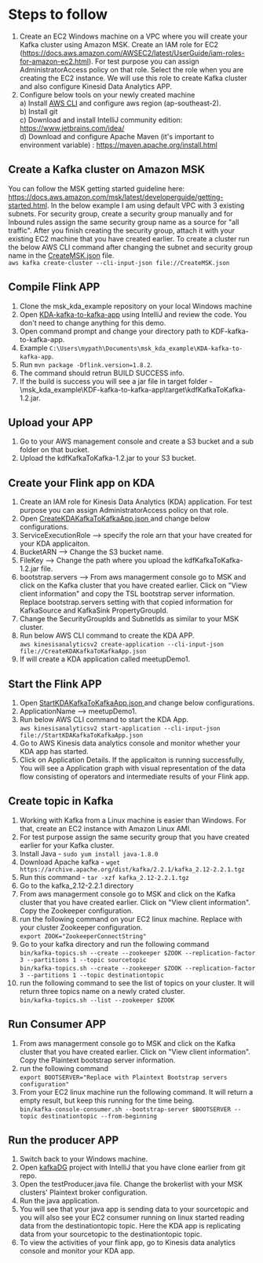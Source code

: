 # Steps to follow

1. Create an EC2 Windows machine on a VPC where you will create your Kafka cluster using Amazon MSK. Create an IAM role for EC2 (https://docs.aws.amazon.com/AWSEC2/latest/UserGuide/iam-roles-for-amazon-ec2.html). For test purpose you can assign AdministratorAccess policy on that role. Select the role when you are creating the EC2 instance. We will use this role to create Kafka cluster and also configure Kinesid Data Analytics APP.
2. Configure below tools on your newly created machine  
a) Install <a href="https://aws.amazon.com/cli/">AWS CLI</a> and configure aws region (ap-southeast-2).    
b) Install git  
c) Download and install IntelliJ community edition: https://www.jetbrains.com/idea/  
d) Download and configure Apache Maven (it's important to environment variable) : https://maven.apache.org/install.html  

## Create a Kafka cluster on Amazon MSK
You can follow the MSK getting started guideline here: https://docs.aws.amazon.com/msk/latest/developerguide/getting-started.html. In the below example I am using default VPC with 3 existing subnets. For security group, create a security group manually and for Inbound rules assign the same security group name as a source for "all traffic". After you finish creating the security group, attach it with your existing EC2 machine that you have created earlier. To create a cluster run the below AWS CLI command after changing the subnet and security group name in the <a href="/CreateMSK.json">CreateMSK.json</a> file.   
`aws kafka create-cluster --cli-input-json file://CreateMSK.json`  

## Compile Flink APP
1. Clone the msk_kda_example repository on your local Windows machine    
2. Open <a href="KDA-kafka-to-kafka-app">KDA-kafka-to-kafka-app</a> using IntelliJ and review the code. You don't need to change anything for this demo.  
3. Open command prompt and change your directory path to KDF-kafka-to-kafka-app.  
4. Example `C:\Users\mypath\Documents\msk_kda_example\KDA-kafka-to-kafka-app`.  
5. Run `mvn package -Dflink.version=1.8.2`.  
6. The command should retrun BUILD SUCCESS info.  
7. If the build is success you will see a jar file in target folder - \msk_kda_example\KDF-kafka-to-kafka-app\target\kdfKafkaToKafka-1.2.jar.  


## Upload your APP
1. Go to your AWS management console and create a S3 bucket and a sub folder on that bucket.  
2. Upload the kdfKafkaToKafka-1.2.jar to your S3 bucket.  


## Create your Flink app on KDA
1. Create an IAM role for Kinesis Data Analytics (KDA) application. For test purpose you can assign AdministratorAccess policy on that role.  
2. Open <a href="CreateKDAKafkaToKafkaApp.json">CreateKDAKafkaToKafkaApp.json </a> and change below configurations.  
3. ServiceExecutionRole --> specify the role arn that your have created for your KDA applicaiton.  
4. BucketARN --> Change the S3 bucket name.  
5. FileKey --> Change the path where you upload the kdfKafkaToKafka-1.2.jar file.  
6. bootstrap.servers --> From aws managerment console go to MSK and click on the Kafka cluster that you have created earlier. Click on "View client information" and copy the TSL bootstrap server information. Replace bootstrap.servers setting with that copied information for KafkaSource and KafkaSink PropertyGroupId.  
7. Change the SecurityGroupIds and SubnetIds as similar to your MSK cluster.    
8. Run below AWS CLI command to create the KDA APP.  
`aws kinesisanalyticsv2 create-application --cli-input-json file://CreateKDAKafkaToKafkaApp.json`  
9. If will create a KDA application called meetupDemo1.  


## Start the Flink APP
1. Open <a href="StartKDAKafkaToKafkaApp.json">StartKDAKafkaToKafkaApp.json </a> and change below configurations.  
2. ApplicationName --> meetupDemo1.  
3. Run below AWS CLI command to start the KDA App.  
`aws kinesisanalyticsv2 start-application --cli-input-json file://StartKDAKafkaToKafkaApp.json`  
4. Go to AWS Kinesis data analytics console and monitor whether your KDA app has started. 
5. Click on Application Details. If the applicaiton is running successfully, You will see a Application graph with visual representation of the data flow consisting of operators and intermediate results of your Flink app.
  
## Create topic in Kafka
1. Working with Kafka from a Linux machine is easier than Windows. For that, create an EC2 instance with Amazon Linux AMI.  
2. For test purpose assign the same security group that you have created earlier for your Kafka cluster.    
3. Install Java - `sudo yum install java-1.8.0`  
4. Download Apache kafka - `wget https://archive.apache.org/dist/kafka/2.2.1/kafka_2.12-2.2.1.tgz`  
5. Run this command - `tar -xzf kafka_2.12-2.2.1.tgz`  
6. Go to the kafka_2.12-2.2.1 directory  
7. From aws managerment console go to MSK and click on the Kafka cluster that you have created earlier. Click on "View client information". Copy the Zookeeper configuration.  
8. run the following command on your EC2 linux machine. Replace with your cluster Zookeeper configuration.  
`export ZOOK="ZookeeperConnectString"`  
9. Go to your kafka directory and run the following command  
`bin/kafka-topics.sh --create --zookeeper $ZOOK --replication-factor 3 --partitions 1 --topic sourcetopic`  
`bin/kafka-topics.sh --create --zookeeper $ZOOK --replication-factor 3 --partitions 1 --topic destinationtopic`  
10. run the following command to see the list of topics on your cluster. It will return three topics name on a newly crated cluster.    
`bin/kafka-topics.sh --list --zookeeper $ZOOK`  

## Run Consumer APP  
1. From aws managerment console go to MSK and click on the Kafka cluster that you have created earlier. Click on "View client information". Copy the Plaintext bootstrap server information.  
2. run the following command  
`export BOOTSERVER="Replace with Plaintext Bootstrap servers configuration"`  
3. From your EC2 linux machine run the following command. It will return a empty result, but keep this running for the time being.    
`bin/kafka-console-consumer.sh --bootstrap-server $BOOTSERVER --topic destinationtopic --from-beginning`  

## Run the producer APP
1. Switch back to your Windows machine.  
2. Open <a href="kafkaDG"> kafkaDG</a> project with IntelliJ that you have clone earlier from git repo.  
3. Open the testProducer.java file. Change the brokerlist with your MSK clusters' Plaintext broker configuration.  
4. Run the java application.  
5. You will see that your java app is sending data to your sourcetopic and you will also see your EC2 consumer running on linux started reading data from the destinationtopic topic. Here the KDA app is replicating data from your sourcetopic to the  destinationtopic topic.  
6. To view the activities of your flink app, go to Kinesis data analytics console and monitor your KDA app.

 


  
     




 
